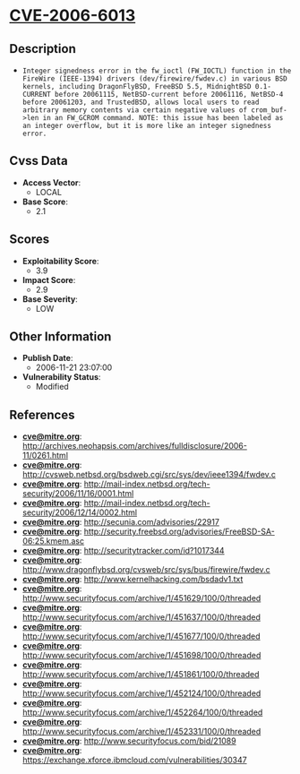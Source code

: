 
# [CVE-2006-6013](http://archives.neohapsis.com/archives/fulldisclosure/2006-11/0261.html)

## Description

- `Integer signedness error in the fw_ioctl (FW_IOCTL) function in the FireWire (IEEE-1394) drivers (dev/firewire/fwdev.c) in various BSD kernels, including DragonFlyBSD, FreeBSD 5.5, MidnightBSD 0.1-CURRENT before 20061115, NetBSD-current before 20061116, NetBSD-4 before 20061203, and TrustedBSD, allows local users to read arbitrary memory contents via certain negative values of crom_buf->len in an FW_GCROM command. NOTE: this issue has been labeled as an integer overflow, but it is more like an integer signedness error.`

## Cvss Data

- **Access Vector**:
  - LOCAL
- **Base Score**:
  - 2.1

## Scores

- **Exploitability Score**:
  - 3.9
- **Impact Score**:
  - 2.9
- **Base Severity**:
  - LOW

## Other Information

- **Publish Date**:
  - 2006-11-21 23:07:00
- **Vulnerability Status**:
  - Modified

## References

- **cve@mitre.org**: http://archives.neohapsis.com/archives/fulldisclosure/2006-11/0261.html
- **cve@mitre.org**: http://cvsweb.netbsd.org/bsdweb.cgi/src/sys/dev/ieee1394/fwdev.c
- **cve@mitre.org**: http://mail-index.netbsd.org/tech-security/2006/11/16/0001.html
- **cve@mitre.org**: http://mail-index.netbsd.org/tech-security/2006/12/14/0002.html
- **cve@mitre.org**: http://secunia.com/advisories/22917
- **cve@mitre.org**: http://security.freebsd.org/advisories/FreeBSD-SA-06:25.kmem.asc
- **cve@mitre.org**: http://securitytracker.com/id?1017344
- **cve@mitre.org**: http://www.dragonflybsd.org/cvsweb/src/sys/bus/firewire/fwdev.c
- **cve@mitre.org**: http://www.kernelhacking.com/bsdadv1.txt
- **cve@mitre.org**: http://www.securityfocus.com/archive/1/451629/100/0/threaded
- **cve@mitre.org**: http://www.securityfocus.com/archive/1/451637/100/0/threaded
- **cve@mitre.org**: http://www.securityfocus.com/archive/1/451677/100/0/threaded
- **cve@mitre.org**: http://www.securityfocus.com/archive/1/451698/100/0/threaded
- **cve@mitre.org**: http://www.securityfocus.com/archive/1/451861/100/0/threaded
- **cve@mitre.org**: http://www.securityfocus.com/archive/1/452124/100/0/threaded
- **cve@mitre.org**: http://www.securityfocus.com/archive/1/452264/100/0/threaded
- **cve@mitre.org**: http://www.securityfocus.com/archive/1/452331/100/0/threaded
- **cve@mitre.org**: http://www.securityfocus.com/bid/21089
- **cve@mitre.org**: https://exchange.xforce.ibmcloud.com/vulnerabilities/30347

